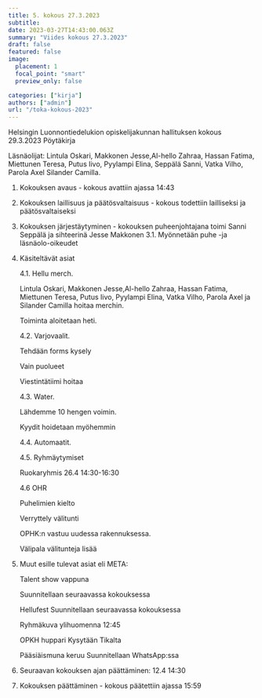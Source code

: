 ```yaml
---
title: 5. kokous 27.3.2023
subtitle: 
date: 2023-03-27T14:43:00.063Z
summary: "Viides kokous 27.3.2023"
draft: false
featured: false
image:
  placement: 1
  focal_point: "smart"
  preview_only: false

categories: ["kirja"]
authors: ["admin"]
url: "/toka-kokous-2023"
---
```

Helsingin Luonnontiedelukion opiskelijakunnan hallituksen kokous 29.3.2023
Pöytäkirja

Läsnäolijat: Lintula Oskari, Makkonen Jesse,Al-hello Zahraa,  Hassan Fatima, Miettunen Teresa, Putus Iivo, Pyylampi Elina, Seppälä Sanni, Vatka Vilho, Parola Axel Silander Camilla.

1. Kokouksen avaus - kokous avattiin ajassa 14:43

2. Kokouksen laillisuus ja päätösvaltaisuus - kokous todettiin lailliseksi ja
päätösvaltaiseksi

3. Kokouksen järjestäytyminen - kokouksen puheenjohtajana toimi Sanni Seppälä  ja sihteerinä Jesse Makkonen
    3.1. Myönnetään puhe -ja läsnäolo-oikeudet

4. Käsiteltävät asiat

    4.1. Hellu merch.

    Lintula Oskari, Makkonen Jesse,Al-hello Zahraa,  Hassan Fatima, Miettunen Teresa, Putus Iivo, Pyylampi Elina, Vatka Vilho, Parola Axel ja Silander Camilla hoitaa merchin.

    Toiminta aloitetaan heti.

    4.2. Varjovaalit.

    Tehdään forms kysely

    Vain puolueet

    Viestintätiimi hoitaa

    4.3. Water.

    Lähdemme 10 hengen voimin.

    Kyydit hoidetaan myöhemmin

    4.4. Automaatit.

    4.5. Ryhmäytymiset

    Ruokaryhmis 26.4 14:30-16:30

    4.6 OHR

    Puhelimien kielto

    Verryttely välitunti

    OPHK:n vastuu uudessa rakennuksessa.

    Välipala välitunteja lisää

5. Muut esille tulevat asiat eli META:

    Talent show vappuna

    Suunnitellaan seuraavassa kokouksessa

    Hellufest
    Suunnitellaan seuraavassa kokouksessa

    Ryhmäkuva
    ylihuomenna 12:45

    OPKH huppari
    Kysytään Tikalta

    Pääsiäismuna keruu
    Suunnitellaan WhatsApp:ssa

6. Seuraavan kokouksen ajan päättäminen: 12.4 14:30

7. Kokouksen päättäminen - kokous päätettiin ajassa 15:59
